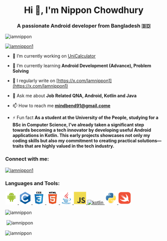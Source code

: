 <h1 align="center">Hi 👋, I'm Nippon Chowdhury</h1>
<h3 align="center">A passionate Android developer from Bangladesh 🇧🇩</h3>

<p align="left"> <img src="https://komarev.com/ghpvc/?username=iamnippon&label=Profile%20views&color=0e75b6&style=flat" alt="iamnippon" /> </p>

<p align="left"> <a href="https://twitter.com/iamnippon1" target="blank"><img src="https://img.shields.io/twitter/follow/iamnippon1?logo=twitter&style=for-the-badge" alt="iamnippon1" /></a> </p>

- 🔭 I’m currently working on [UniCalculator](https://github.com/iamnippon/UniCalculator)

- 🌱 I’m currently learning **Android Development (Advance), Problem Solving**

- 📝 I regularly write on [https://x.com/Iamnippon1](https://x.com/Iamnippon1)

- 💬 Ask me about **Job Related QNA, Android, Kotlin and Java**

- 📫 How to reach me **mindbend91@gmail.come**

- ⚡ Fun fact **As a student at the University of the People, studying for a BSc in Computer Science, I’ve already taken a significant step towards becoming a tech innovator by developing useful Android applications in Kotlin. This early projects showcases not only my coding skills but also my commitment to creating practical solutions—traits that are highly valued in the tech industry.**

<h3 align="left">Connect with me:</h3>
<p align="left">
<a href="https://twitter.com/iamnippon1" target="blank"><img align="center" src="https://raw.githubusercontent.com/rahuldkjain/github-profile-readme-generator/master/src/images/icons/Social/twitter.svg" alt="iamnippon1" height="30" width="40" /></a>
</p>

<h3 align="left">Languages and Tools:</h3>
<p align="left"> <a href="https://developer.android.com" target="_blank" rel="noreferrer"> <img src="https://raw.githubusercontent.com/devicons/devicon/master/icons/android/android-original-wordmark.svg" alt="android" width="40" height="40"/> </a> <a href="https://www.cprogramming.com/" target="_blank" rel="noreferrer"> <img src="https://raw.githubusercontent.com/devicons/devicon/master/icons/c/c-original.svg" alt="c" width="40" height="40"/> </a> <a href="https://www.w3schools.com/css/" target="_blank" rel="noreferrer"> <img src="https://raw.githubusercontent.com/devicons/devicon/master/icons/css3/css3-original-wordmark.svg" alt="css3" width="40" height="40"/> </a> <a href="https://www.w3.org/html/" target="_blank" rel="noreferrer"> <img src="https://raw.githubusercontent.com/devicons/devicon/master/icons/html5/html5-original-wordmark.svg" alt="html5" width="40" height="40"/> </a> <a href="https://www.java.com" target="_blank" rel="noreferrer"> <img src="https://raw.githubusercontent.com/devicons/devicon/master/icons/java/java-original.svg" alt="java" width="40" height="40"/> </a> <a href="https://developer.mozilla.org/en-US/docs/Web/JavaScript" target="_blank" rel="noreferrer"> <img src="https://raw.githubusercontent.com/devicons/devicon/master/icons/javascript/javascript-original.svg" alt="javascript" width="40" height="40"/> </a> <a href="https://kotlinlang.org" target="_blank" rel="noreferrer"> <img src="https://www.vectorlogo.zone/logos/kotlinlang/kotlinlang-icon.svg" alt="kotlin" width="40" height="40"/> </a> <a href="https://www.python.org" target="_blank" rel="noreferrer"> <img src="https://raw.githubusercontent.com/devicons/devicon/master/icons/python/python-original.svg" alt="python" width="40" height="40"/> </a> <a href="https://developer.apple.com/swift/" target="_blank" rel="noreferrer"> <img src="https://raw.githubusercontent.com/devicons/devicon/master/icons/swift/swift-original.svg" alt="swift" width="40" height="40"/> </a> </p>

<p><img align="center" src="https://github-readme-stats.vercel.app/api/top-langs?username=iamnippon&show_icons=true&locale=en&layout=compact" alt="iamnippon" /></p>

<p>&nbsp;<img align="center" src="https://github-readme-stats.vercel.app/api?username=iamnippon&show_icons=true&locale=en" alt="iamnippon" /></p>

<p><img align="center" src="https://github-readme-streak-stats.herokuapp.com/?user=iamnippon&" alt="iamnippon" /></p>
